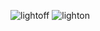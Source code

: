 
![lightoff](https://user-images.githubusercontent.com/85480387/198103111-20b12e6c-ac4e-4b85-a119-75338b89d029.jpg)
![lighton](https://user-images.githubusercontent.com/85480387/198103149-f1353b6d-e14e-4073-87ed-0300e3111b98.jpg)
